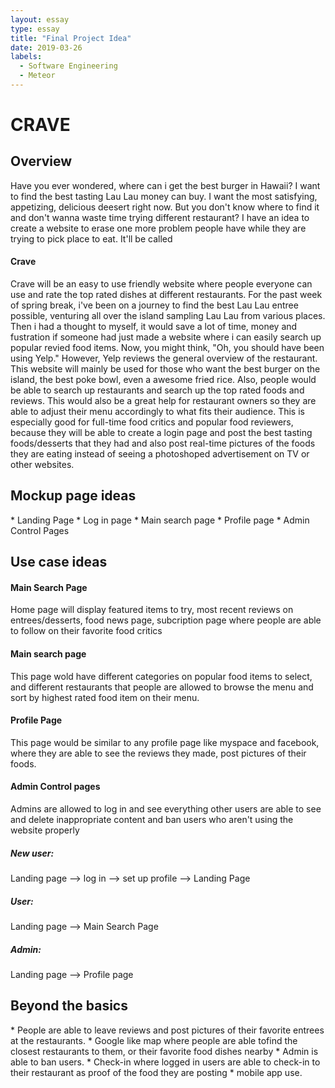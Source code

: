 ```yaml
---
layout: essay
type: essay
title: "Final Project Idea"
date: 2019-03-26
labels:
  - Software Engineering
  - Meteor
---
```


<h1>CRAVE</h1>

<h2>Overview</h2>
<p>Have you ever wondered, where can i get the best burger in Hawaii? I want to find the best tasting Lau Lau money can buy. I want the most satisfying, appetizing, delicious deesert right now. But you don't know where to find it and don't wanna waste time trying different restaurant? I have an idea to create a website to erase one more problem people have while they are trying to pick place to eat. It'll be called <h4>Crave</h4></p>

<p>Crave will be an easy to use friendly website where people everyone can use and rate the top rated dishes at different restaurants. For the past week of spring break, i've been on a journey to find the best Lau Lau entree possible, venturing all over the island sampling Lau Lau from various places. Then i had a thought to myself, it would save a lot of time, money and fustration if someone had just made a website where i can easily search up popular revied food items. Now, you might think, "Oh, you should have been using Yelp." However, Yelp reviews the general overview of the restaurant. This website will mainly be used for those who want the best burger on the island, the best poke bowl, even a awesome fried rice. Also, people would be able to search up restaurants and search up the top rated foods and reviews. This would also be a great help for restaurant owners so they are able to adjust their menu accordingly to what fits their audience. This is especially good for full-time food critics and popular food reviewers, because they will be able to create a login page and post the best tasting foods/desserts that they had and also post real-time pictures of the foods they are eating instead of seeing a photoshoped advertisement on TV or other websites.</p>

<h2>Mockup page ideas</h2>
* Landing Page
* Log in page
* Main search page
* Profile page
* Admin Control Pages

<h2>Use case ideas</h2>

<h4>Main Search Page</h4>
<p>Home page will display featured items to try, most recent reviews on entrees/desserts, food news page, subcription page where people are able to follow on their favorite food critics </p>
  
<h4>Main search page</h4>
<p>This page wold have different categories on popular food items to select, and different restaurants that people are allowed to browse the menu and sort by highest rated food item on their menu.</p>

<h4>Profile Page</h4>
<p>This page would be similar to any profile page like myspace and facebook, where they are able to see the reviews they made, post pictures of their foods.</p>

<h4>Admin Control pages</h4>
<p>Admins are allowed to log in and see everything other users are able to see and delete inappropriate content and ban users who aren't using the website properly</p>

<h5>New user:</h5> 
Landing page --> log in --> set up profile --> Landing Page
<h5>User:</h5> 
Landing page --> Main Search Page 
<h5>Admin:</h5> 
Landing page --> Profile page


<h2>Beyond the basics</h2>
* People are able to leave reviews and post pictures of their favorite entrees at the restaurants.
* Google like map where people are able tofind the closest restaurants to them, or their favorite food dishes nearby
* Admin is able to ban users.
* Check-in where logged in users are able to check-in to their restaurant as proof of the food they are posting
* mobile app use.


